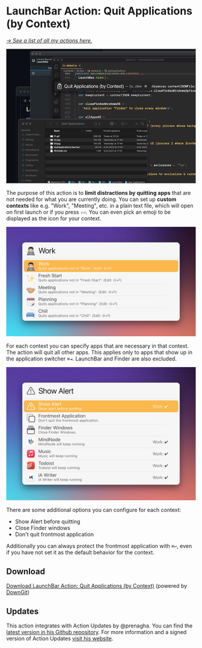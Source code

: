 # LaunchBar Action: Quit Applications (by Context)

*[→ See a list of all my actions here.](https://ptujec.github.io/launchbar)* 

<img src="01.gif" width="640"/> 

The purpose of this action is to **limit distractions by quitting apps** that are not needed for what you are currently doing. 
You can set up **custom contexts** like e.g. "Work", "Meeting", etc. in a plain text file, which will open on first launch or if you press `⇧⏎`. You can even pick an emoji to be displayed as the icon for your context. 

<img src="02.jpg" width="640"/>   

For each context you can specify apps that are necessary in that context. The action will quit all other apps. This applies only to apps that show up in the application switcher `⌘⇥`. LaunchBar and Finder are also excluded. 

<img src="03.jpg" width="640"/>   

There are some additional options you can configure for each context: 
- Show Alert before quitting
- Close Finder windows
- Don't quit frontmost application 

Additionally you can always protect the frontmost application with `⌘↩`, even if you have not set it as the default behavior for the context.

## Download

[Download LaunchBar Action: Quit Applications (by Context)](https://minhaskamal.github.io/DownGit/#/home?url=https://github.com/Ptujec/LaunchBar/tree/master/Quit-Applications) (powered by [DownGit](https://github.com/MinhasKamal/DownGit))

## Updates

This action integrates with Action Updates by @prenagha. You can find the [latest version in his Github repository](https://github.com/prenagha/launchbar). For more information and a signed version of Action Updates [visit his website](https://renaghan.com/launchbar/action-updates/).

